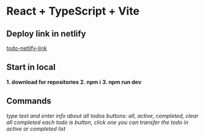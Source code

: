 # React + TypeScript + Vite

## Deploy link in netlify

[todo-netlify-link](https://todos-mindbox.netlify.app/)

## Start in local

**1. download for repositories**
**2. npm i**
**3. npm run dev**

## Commands

_type text and enter_
_info about all todos_
_buttons: all, active, completed, clear all completed_
_each todo is button, click one you can transfer the todo in active or completed list_
